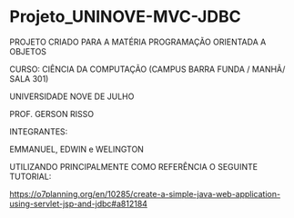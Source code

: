 # Projeto_UNINOVE-MVC-JDBC

PROJETO CRIADO PARA A MATÉRIA PROGRAMAÇÃO ORIENTADA A OBJETOS

CURSO: CIÊNCIA DA COMPUTAÇÃO (CAMPUS BARRA FUNDA / MANHÃ/ SALA 301)

UNIVERSIDADE NOVE DE JULHO

PROF. GERSON RISSO

INTEGRANTES:

EMMANUEL, EDWIN e WELINGTON

UTILIZANDO PRINCIPALMENTE COMO REFERÊNCIA O SEGUINTE TUTORIAL:

https://o7planning.org/en/10285/create-a-simple-java-web-application-using-servlet-jsp-and-jdbc#a812184
